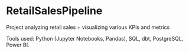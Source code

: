 # RetailSalesPipeline
Project analyzing retail sales + visualizing various KPIs and metrics

Tools used: Python (Jupyter Notebooks, Pandas), SQL, dbt, PostgreSQL, Power BI.
